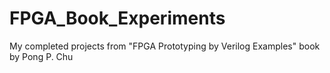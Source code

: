 # FPGA_Book_Experiments
My completed projects from "FPGA Prototyping by Verilog Examples"  book by Pong P. Chu
